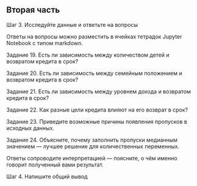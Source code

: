 ## Вторая часть

Шаг 3. Исследуйте данные и ответьте на вопросы

Ответы на вопросы можно разместить в ячейках тетрадок Jupyter Notebook с типом markdown.

Задание 19. Есть ли зависимость между количеством детей и возвратом кредита в срок?

Задание 20. Есть ли зависимость между семейным положением и возвратом кредита в срок?

Задание 21. Есть ли зависимость между уровнем дохода и возвратом кредита в срок?

Задание 22. Как разные цели кредита влияют на его возврат в срок?

Задание 23. Приведите возможные причины появления пропусков в исходных данных.

Задание 24. Объясните, почему заполнить пропуски медианным значением — лучшее решение для количественных переменных.

Ответы сопроводите интерпретацией — поясните, о чём именно говорит полученный вами результат.

Шаг 4. Напишите общий вывод
